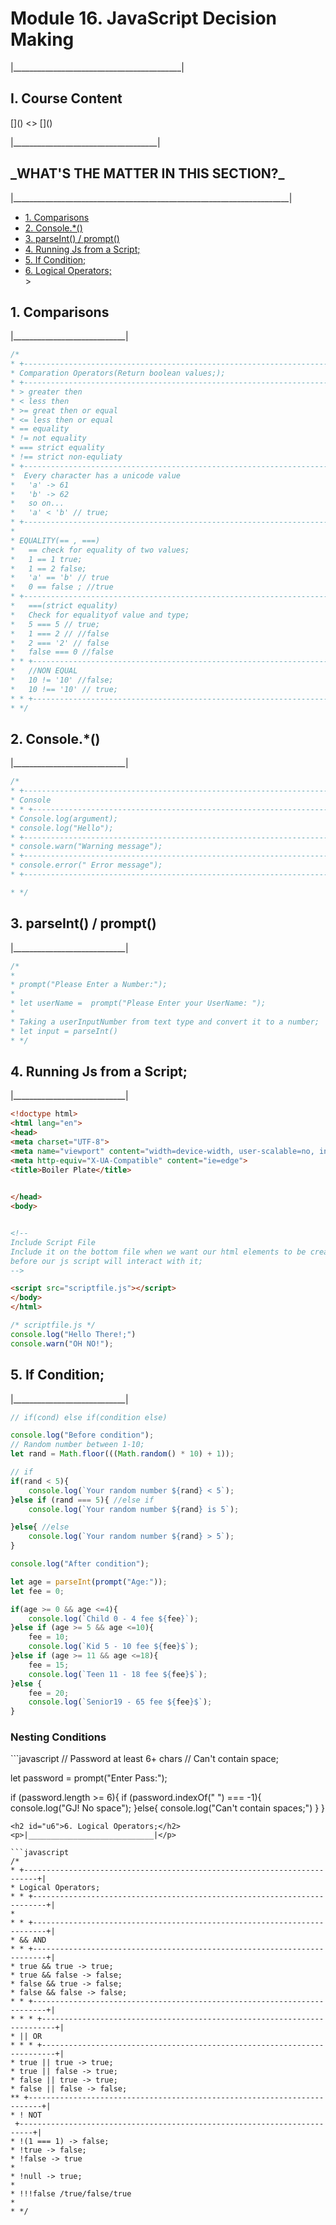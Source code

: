 <h1>Module 16. JavaScript Decision Making</h1>
<p>|__________________________________________|</p>

<h2>I. Course Content</h2>
[]()
<>
[]()
<p>|____________________________________|</p>


<h2>_WHAT'S THE MATTER IN THIS SECTION?_</h2>
<p>|_____________________________________________________________________|</p>


<p id="goUP"></p>
<ul>
    <li><a href="#u1">1. Comparisons</a></li>
    <li><a href="#u2">2. Console.*()</a></li>
    <li><a href="#u3">3. parseInt() / prompt()</a></li>
    <li><a href="#u4">4. Running Js from a Script;</a></li>
    <li><a href="#u5">5. If Condition;</a></li>
    <li><a href="#u6">6. Logical Operators;</a></li>
></ul>


<h2 id="u1">1. Comparisons</h2>
<p>|____________________________|</p>

```javascript
/*
* +-------------------------------------------------------------------------+|
* Comparation Operators(Return boolean values;);
* +-------------------------------------------------------------------------+|
* > greater then
* < less then
* >= great then or equal
* <= less then or equal
* == equality
* != not equality
* === strict equality
* !== strict non-equliaty
* +-------------------------------------------------------------------------+|
*  Every character has a unicode value
*   'a' -> 61
*   'b' -> 62
*   so on...
*   'a' < 'b' // true;
* +-------------------------------------------------------------------------+|
* 
* EQUALITY(== , ===)
*   == check for equality of two values;
*   1 == 1 true;
*   1 == 2 false;
*   'a' == 'b' // true
*   0 == false ; //true
* +-------------------------------------------------------------------------+|
*   ===(strict equality)
*   Check for equalityof value and type;
*   5 === 5 // true;
*   1 === 2 // //false
*   2 === '2' // false
*   false === 0 //false
* * +-------------------------------------------------------------------------+|
*   //NON EQUAL
*   10 != '10' //false;
*   10 !== '10' // true;
* * +-------------------------------------------------------------------------+|
* */
```

<h2 id="u2">2. Console.*()</h2>
<p>|____________________________|</p>

```javascript
/*
* +-------------------------------------------------------------------------+|
* Console
* * +-------------------------------------------------------------------------+|
* Console.log(argument);
* console.log("Hello");
* +-------------------------------------------------------------------------+|
* console.warn("Warning message");
* +-------------------------------------------------------------------------+|
* console.error(" Error message");
* +-------------------------------------------------------------------------+| 

* */
```


<h2 id="u3">3. parseInt() / prompt()</h2>
<p>|____________________________|</p>

```javascript
/*
* 
* prompt("Please Enter a Number:");
* 
* let userName =  prompt("Please Enter your UserName: ");
* 
* Taking a userInputNumber from text type and convert it to a number;
* let input = parseInt()
* */
```

<h2 id="u4">4. Running Js from a Script;</h2>
<p>|____________________________|</p>

```html
<!doctype html>
<html lang="en">
<head>
<meta charset="UTF-8">
<meta name="viewport" content="width=device-width, user-scalable=no, initial-scale=1.0, maximum-scale=1.0, minimum-scale=1.0">
<meta http-equiv="X-UA-Compatible" content="ie=edge">
<title>Boiler Plate</title>

    
</head>
<body>


<!--
Include Script File
Include it on the bottom file when we want our html elements to be created
before our js script will interact with it;
-->

<script src="scriptfile.js"></script>
</body>
</html>
```

```javascript
/* scriptfile.js */
console.log("Hello There!;")
console.warn("OH NO!");
```
<h2 id="u5">5. If Condition;</h2>
<p>|____________________________|</p>

```javascript
// if(cond) else if(condition else)

console.log("Before condition");
// Random number between 1-10;
let rand = Math.floor(((Math.random() * 10) + 1));

// if
if(rand < 5){
    console.log(`Your random number ${rand} < 5`);
}else if (rand === 5){ //else if
    console.log(`Your random number ${rand} is 5`);

}else{ //else
    console.log(`Your random number ${rand} > 5`);
}

console.log("After condition");
```

```javascript
let age = parseInt(prompt("Age:"));
let fee = 0;

if(age >= 0 && age <=4){
    console.log(`Child 0 - 4 fee ${fee}`);
}else if (age >= 5 && age <=10){
    fee = 10;
    console.log(`Kid 5 - 10 fee ${fee}$`);
}else if (age >= 11 && age <=18){
    fee = 15;
    console.log(`Teen 11 - 18 fee ${fee}$`);
}else {
    fee = 20;
    console.log(`Senior19 - 65 fee ${fee}$`);
}
```

<h3>Nesting Conditions</h3>
```javascript
// Password at least 6+ chars
// Can't contain space;

let password = prompt("Enter Pass:");

if (password.length >= 6){
    if (password.indexOf(" ") === -1){
        console.log("GJ! No space");
    }else{
        console.log("Can't contain spaces;")
    }
}

```
<h2 id="u6">6. Logical Operators;</h2>
<p>|____________________________|</p>

```javascript
/*
* +-------------------------------------------------------------------------+|
* Logical Operators;
* * +-------------------------------------------------------------------------+|
* 
* * +-------------------------------------------------------------------------+|
* && AND
* * +-------------------------------------------------------------------------+|
* true && true -> true;
* true && false -> false;
* false && true -> false;
* false && false -> false;
* * +-------------------------------------------------------------------------+|
* * * +-------------------------------------------------------------------------+|
* || OR
* * * +-------------------------------------------------------------------------+|
* true || true -> true;
* true || false -> true;
* false || true -> true;
* false || false -> false;
** +-------------------------------------------------------------------------+|
* ! NOT
 +-------------------------------------------------------------------------+|
* !(1 === 1) -> false;
* !true -> false;
* !false -> true
* 
* !null -> true;
* 
* !!!false /true/false/true
* 
* */
```





